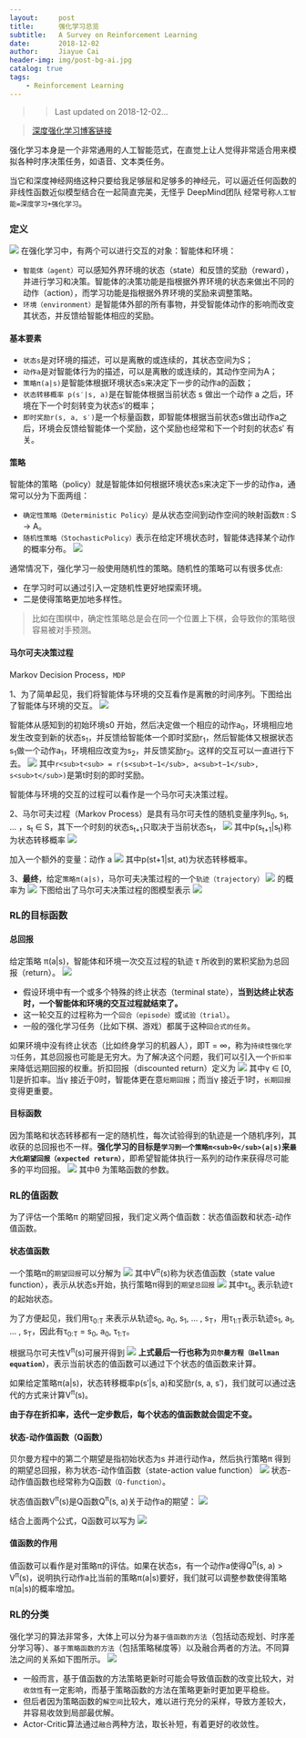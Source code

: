 ```yaml
---
layout:     post
title:      强化学习总览
subtitle:   A Survey on Reinforcement Learning
date:       2018-12-02
author:     Jiayue Cai
header-img: img/post-bg-ai.jpg
catalog: true
tags:
    - Reinforcement Learning
---
```



>>Last updated on 2018-12-02... 

> [深度强化学习博客链接](https://coladrill.github.io/2018/10/21/%E6%B7%B1%E5%BA%A6%E5%BC%BA%E5%8C%96%E5%AD%A6%E4%B9%A0%E7%BB%BC%E8%BF%B0/)

强化学习本身是一个非常通用的人工智能范式，在直觉上让人觉得非常适合用来模拟各种时序决策任务，如语音、文本类任务。

当它和深度神经网络这种只要给我足够层和足够多的神经元，可以逼近任何函数的非线性函数近似模型结合在一起简直完美，无怪乎 DeepMind团队 经常号称`人工智能=深度学习+强化学习`。
	
### 定义

![](/img/post/20181202/1.png)
在强化学习中，有两个可以进行交互的对象：智能体和环境：
-  `智能体（agent）`可以感知外界环境的状态（state）和反馈的奖励（reward），并进行学习和决策。智能体的决策功能是指根据外界环境的状态来做出不同的动作（action），而学习功能是指根据外界环境的奖励来调整策略。
-  `环境（environment）`是智能体外部的所有事物，并受智能体动作的影响而改变其状态，并反馈给智能体相应的奖励。

#### 基本要素

- `状态s`是对环境的描述，可以是离散的或连续的，其状态空间为S；
- `动作a`是对智能体行为的描述，可以是离散的或连续的，其动作空间为A；
- `策略π(a|s)`是智能体根据环境状态s来决定下一步的动作a的函数；
- `状态转移概率 p(s′|s, a)`是在智能体根据当前状态 s 做出一个动作 a 之后，环境在下一个时刻转变为状态s′的概率；
- `即时奖励r(s, a, s′)`是一个标量函数，即智能体根据当前状态s做出动作a之后，环境会反馈给智能体一个奖励，这个奖励也经常和下一个时刻的状态s′ 有关。

#### 策略 

智能体的策略（policy）就是智能体如何根据环境状态s来决定下一步的动作a，通常可以分为下面两组：
- `确定性策略（Deterministic Policy）`是从状态空间到动作空间的映射函数π : S → A。
- `随机性策略（StochasticPolicy）`表示在给定环境状态时，智能体选择某个动作的概率分布。
![](/img/post/20181202/2.png)

通常情况下，强化学习一般使用随机性的策略。随机性的策略可以有很多优点:
- 在学习时可以通过引入一定随机性更好地探索环境。
- 二是使得策略更加地多样性。

> 比如在围棋中，确定性策略总是会在同一个位置上下棋，会导致你的策略很容易被对手预测。

#### 马尔可夫决策过程

Markov Decision Process，`MDP`

1、为了简单起见，我们将智能体与环境的交互看作是离散的时间序列。下图给出了智能体与环境的交互。
![](/img/post/20181202/3.png)

智能体从感知到的初始环境s0 开始，然后决定做一个相应的动作a<sub>0</sub>，环境相应地发生改变到新的状态s<sub>1</sub>，并反馈给智能体一个即时奖励r<sub>1</sub>，然后智能体又根据状态s<sub>1</sub>做一个动作a<sub>1</sub>，环境相应改变为s<sub>2</sub>，并反馈奖励r<sub>2</sub>。这样的交互可以一直进行下去。
![](/img/post/20181202/4.png)
其中`r<sub>t<sub> = r(s<sub>t−1</sub>, a<sub>t−1</sub>, s<sub>t</sub>)`是第t时刻的即时奖励。

智能体与环境的交互的过程可以看作是一个马尔可夫决策过程。

2、马尔可夫过程（Markov Process）是具有马尔可夫性的随机变量序列s<sub>0</sub>, s<sub>1</sub>, ... ，s<sub>t</sub> ∈ S，其下一个时刻的状态s<sub>t+1</sub>只取决于当前状态s<sub>t</sub>，
![](/img/post/20181202/5.png)
其中p(s<sub>t+1</sub>|s<sub>t</sub>)称为状态转移概率
![](/img/post/20181202/6.png)

加入一个额外的变量：动作 a
![](/img/post/20181202/7.png)
其中p(st+1|st, at)为状态转移概率。

3、**最终**，给定`策略π(a|s)`，马尔可夫决策过程的一个`轨迹（trajectory）`
![](/img/post/20181202/8.png)
的概率为
![](/img/post/20181202/9.png)
下图给出了马尔可夫决策过程的图模型表示
![](/img/post/20181202/10.png)

### RL的目标函数

#### 总回报

给定策略 π(a|s)，智能体和环境一次交互过程的轨迹 τ 所收到的累积奖励为总回报（return）。
![](/img/post/20181202/11.png)
- 假设环境中有一个或多个特殊的终止状态（terminal state），**当到达终止状态时，一个智能体和环境的交互过程就结束了。**
- 这一轮交互的过程称为一个`回合（episode）`或`试验（trial）`。
- 一般的强化学习任务（比如下棋、游戏）都属于这种`回合式的任务`。

如果环境中没有终止状态（比如终身学习的机器人），即T = ∞，称为`持续性强化学习`任务，其总回报也可能是无穷大。为了解决这个问题，我们可以引入一个`折扣率`来降低远期回报的权重。折扣回报（discounted return）定义为
![](/img/post/20181202/12.png)
其中γ ∈ [0, 1]是折扣率。当γ 接近于0时，智能体更在意`短期回报`；而当γ 接近于1时，`长期回报`变得更重要。

#### 目标函数

因为策略和状态转移都有一定的随机性，每次试验得到的轨迹是一个随机序列，其收获的总回报也不一样。**强化学习的目标是`学习到一个策略π<sub>θ</sub>(a|s)`来`最大化期望回报（expected return）`**，即希望智能体执行一系列的动作来获得尽可能多的平均回报。 
![](/img/post/20181202/13.png)
其中θ 为策略函数的参数。

### RL的值函数

为了评估一个策略π 的期望回报，我们定义两个值函数：状态值函数和状态-动作值函数。

#### 状态值函数

一个策略π的`期望回报`可以分解为
![](/img/post/20181202/14.png)
其中V<sup>π</sup>(s)称为状态值函数（state value function），表示从状态s开始，执行策略π得到的`期望总回报`
![](/img/post/20181202/15.png)
其中τ<sub>s<sub>0</sub></sub> 表示轨迹τ 的起始状态。

为了方便起见，我们用τ<sub>0:T</sub> 来表示从轨迹s<sub>0</sub>, a<sub>0</sub>, s<sub>1</sub>, ... , s<sub>T</sub>，用τ<sub>1:T</sub>表示轨迹s<sub>1</sub>, a<sub>1</sub>, ... , s<sub>T</sub>，因此有τ<sub>0:T</sub> = s<sub>0</sub>, a<sub>0</sub>, τ<sub>1:T</sub>。

根据马尔可夫性V<sup>π</sup>(s)可展开得到
![](/img/post/20181202/16.png)
**上式最后一行也称为`贝尔曼方程（Bellman equation）`**，表示当前状态的值函数可以通过下个状态的值函数来计算。

如果给定策略π(a|s)，状态转移概率p(s′|s, a)和奖励r(s, a, s′)，我们就可以通过迭代的方式来计算V<sup>π</sup>(s)。

**由于存在折扣率，迭代一定步数后，每个状态的值函数就会固定不变。**

#### 状态-动作值函数（Q函数）

贝尔曼方程中的第二个期望是指初始状态为s 并进行动作a，然后执行策略π 得到的期望总回报，称为状态-动作值函数（state-action value function）
![](/img/post/20181202/17.png)
状态-动作值函数也经常称为Q函数`（Q-function）`。

状态值函数V<sup>π</sup>(s)是Q函数Q<sup>π</sup>(s, a)关于动作a的期望：
![](/img/post/20181202/18.png)

结合上面两个公式，Q函数可以写为
![](/img/post/20181202/19.png)

#### 值函数的作用

值函数可以看作是对策略π的评估。如果在状态s，有一个动作a使得Q<sup>π</sup>(s, a) > V<sup>π</sup>(s)，说明执行动作a比当前的策略π(a|s)要好，我们就可以调整参数使得策略π(a|s)的概率增加。

### RL的分类

强化学习的算法非常多，大体上可以分为`基于值函数的方法`（包括动态规划、时序差分学习等）、`基于策略函数的方法`（包括策略梯度等）以及融合两者的方法。不同算法之间的关系如下图所示。
![](/img/post/20181202/20.png)

- 一般而言，基于值函数的方法策略更新时可能会导致值函数的改变比较大，对`收敛性`有一定影响，而基于策略函数的方法在策略更新时更加更平稳些。
- 但后者因为策略函数的`解空间`比较大，难以进行充分的采样，导致方差较大，并容易收敛到局部最优解。
- Actor-Critic算法通过`融合`两种方法，取长补短，有着更好的收敛性。 











